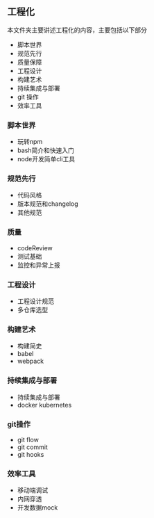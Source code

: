 ## 工程化
本文件夹主要讲述工程化的内容，主要包括以下部分
- 脚本世界
- 规范先行
- 质量保障
- 工程设计
- 构建艺术
- 持续集成与部署
- git 操作
- 效率工具

### 脚本世界
- 玩转npm
- bash简介和快速入门
- node开发简单cli工具
### 规范先行
- 代码风格
- 版本规范和changelog
- 其他规范
### 质量
- codeReview
- 测试基础
- 监控和异常上报
### 工程设计
- 工程设计规范
- 多仓库选型
### 构建艺术
- 构建简史
- babel
- webpack
### 持续集成与部署
- 持续集成与部署
- docker kubernetes
### git操作
- git flow
- git commit
- git hooks
### 效率工具
- 移动端调试
- 内网穿透
- 开发数据mock